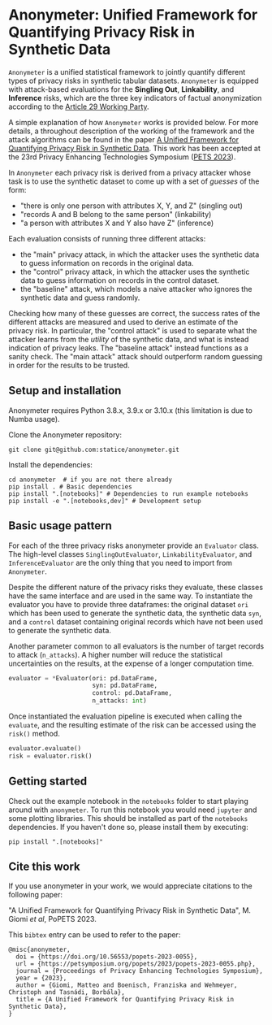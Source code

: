 # Anonymeter: Unified Framework for Quantifying Privacy Risk in Synthetic Data

`Anonymeter` is a unified statistical framework to jointly quantify different
types of privacy risks in synthetic tabular datasets. `Anonymeter` is equipped
with attack-based evaluations for the **Singling Out**, **Linkability**, and
**Inference** risks, which are the three key indicators of factual anonymization
according to the [Article 29 Working Party](https://ec.europa.eu/justice/article-29/documentation/opinion-recommendation/files/2014/wp216_en.pdf).

A simple explanation of how `Anonymeter` works is provided below. For more details, a throughout
description of the working of the framework and the attack algorithms can be found in the paper
[A Unified Framework for Quantifying Privacy Risk in Synthetic Data](https://arxiv.org/abs/2211.10459).
This work has been accepted at the 23rd Privacy Enhancing Technologies Symposium ([PETS 2023](https://petsymposium.org/cfp23.php)).


In `Anonymeter` each privacy risk is derived from a privacy attacker whose task is to use the synthetic dataset to come up with a set of *guesses* of the form:
- "there is only one person with attributes X, Y, and Z" (singling out)
- "records A and B belong to the same person" (linkability)
- "a person with attributes X and Y also have Z" (inference)

Each evaluation consists of running three different attacks:
- the "main" privacy attack, in which the attacker uses the synthetic data to guess information on records in the original data.
- the "control" privacy attack, in which the attacker uses the synthetic data to guess information on records in the control dataset.
- the "baseline" attack, which models a naive attacker who ignores the synthetic data and guess randomly.

Checking how many of these guesses are correct, the success rates of the different attacks are measured and used to derive an estimate of the privacy risk. In particular, the "control attack" is used to separate what the attacker learns from the *utility* of the synthetic data, and what is instead indication of privacy leaks. The "baseline attack" instead functions as a sanity check. The "main attack" attack should outperform random guessing in order for the results to be trusted.


## Setup and installation

Anonymeter requires Python 3.8.x, 3.9.x or 3.10.x (this limitation is due to Numba usage).

Clone the Anonymeter repository:

```shell
git clone git@github.com:statice/anonymeter.git
```

Install the dependencies:

```shell
cd anonymeter  # if you are not there already
pip install . # Basic dependencies
pip install ".[notebooks]" # Dependencies to run example notebooks
pip install -e ".[notebooks,dev]" # Development setup
```

## Basic usage pattern

For each of the three privacy risks anonymeter provide an `Evaluator` class. The high-level classes `SinglingOutEvaluator`, `LinkabilityEvaluator`, and `InferenceEvaluator` are the only thing that you need to import from `Anonymeter`.

Despite the different nature of the privacy risks they evaluate, these classes have the same interface and are used in the same way. To instantiate the evaluator you have to provide three dataframes: the original dataset `ori` which has been used to generate the synthetic data, the synthetic data `syn`, and a `control` dataset containing original records which have not been used to generate the synthetic data.

Another parameter common to all evaluators is the number of target records to attack (`n_attacks`). A higher number will reduce the statistical uncertainties on the results, at the expense of a longer computation time.

```python
evaluator = *Evaluator(ori: pd.DataFrame,
                       syn: pd.DataFrame,
                       control: pd.DataFrame,
                       n_attacks: int)
```

Once instantiated the evaluation pipeline is executed when calling the `evaluate`, and the resulting estimate of the risk can be accessed using the `risk()` method.

```python
evaluator.evaluate()
risk = evaluator.risk()
```

## Getting started

Check out the example notebook in the `notebooks` folder to start playing around
with `anonymeter`. To run this notebook you would need `jupyter` and some plotting libraries.
This should be installed as part of the `notebooks` dependencies. If you haven't done so, please
install them by executing:

```shell
pip install ".[notebooks]"
```

## Cite this work

If you use anonymeter in your work, we would appreciate citations to the following paper:

"A Unified Framework for Quantifying Privacy Risk in Synthetic Data", M. Giomi *et al*, PoPETS 2023.

This `bibtex` entry can be used to refer to the paper:

```text
@misc{anonymeter,
  doi = {https://doi.org/10.56553/popets-2023-0055},
  url = {https://petsymposium.org/popets/2023/popets-2023-0055.php},
  journal = {Proceedings of Privacy Enhancing Technologies Symposium},
  year = {2023},
  author = {Giomi, Matteo and Boenisch, Franziska and Wehmeyer, Christoph and Tasnádi, Borbála},
  title = {A Unified Framework for Quantifying Privacy Risk in Synthetic Data},
}
```
